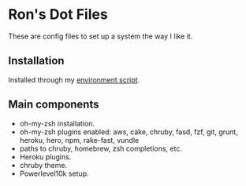 # Ron's Dot Files

These are config files to set up a system the way I like it.

## Installation

Installed through my [environment script](https://github.com/ronald05arias/environment).

## Main components

* oh-my-zsh installation.
* oh-my-zsh plugins enabled: aws, cake, chruby, fasd, fzf, git, grunt, heroku, hero, npm, rake-fast, vundle
* paths to chruby, homebrew, zsh completions, etc.
* Heroku plugins.
* chruby theme.
* Powerlevel10k setup.



